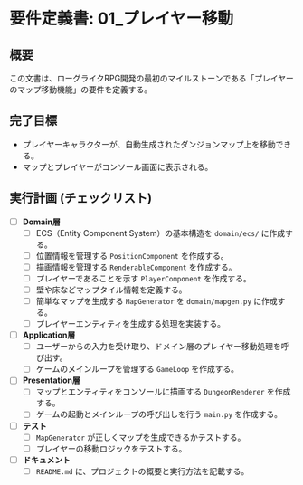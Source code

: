 # 要件定義書: 01_プレイヤー移動

## 概要
この文書は、ローグライクRPG開発の最初のマイルストーンである「プレイヤーのマップ移動機能」の要件を定義する。

## 完了目標
- プレイヤーキャラクターが、自動生成されたダンジョンマップ上を移動できる。
- マップとプレイヤーがコンソール画面に表示される。

## 実行計画 (チェックリスト)
- [ ] **Domain層**
    - [ ] ECS（Entity Component System）の基本構造を `domain/ecs/` に作成する。
    - [ ] 位置情報を管理する `PositionComponent` を作成する。
    - [ ] 描画情報を管理する `RenderableComponent` を作成する。
    - [ ] プレイヤーであることを示す `PlayerComponent` を作成する。
    - [ ] 壁や床などマップタイル情報を定義する。
    - [ ] 簡単なマップを生成する `MapGenerator` を `domain/mapgen.py` に作成する。
    - [ ] プレイヤーエンティティを生成する処理を実装する。
- [ ] **Application層**
    - [ ] ユーザーからの入力を受け取り、ドメイン層のプレイヤー移動処理を呼び出す。
    - [ ] ゲームのメインループを管理する `GameLoop` を作成する。
- [ ] **Presentation層**
    - [ ] マップとエンティティをコンソールに描画する `DungeonRenderer` を作成する。
    - [ ] ゲームの起動とメインループの呼び出しを行う `main.py` を作成する。
- [ ] **テスト**
    - [ ] `MapGenerator` が正しくマップを生成できるかテストする。
    - [ ] プレイヤーの移動ロジックをテストする。
- [ ] **ドキュメント**
    - [ ] `README.md` に、プロジェクトの概要と実行方法を記載する。